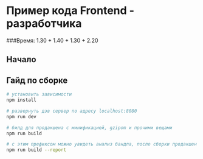# Пример кода Frontend - разработчика 

###Время: 1.30 + 1.40 + 1.30 + 2.20

## Начало





## Гайд по сборке

``` bash
# установить зависимости
npm install

# развернуть дэв сервер по адресу localhost:8080
npm run dev

# билд для продакшена с минификацией, gzipom и прочими вещами
npm run build

# с этим префиксом можно увидеть анализ бандла, после сборки продакшен версии
npm run build --report
```

